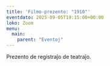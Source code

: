 ```yaml
---
title: 'Filmo-prezento: "1910"'
eventdato: 2025-09-05T19:15:00+00:00
loko: Zoom
menu:
  main:
    parent: "Eventoj"
---
```


Prezento de registraĵo de teatraĵo.

